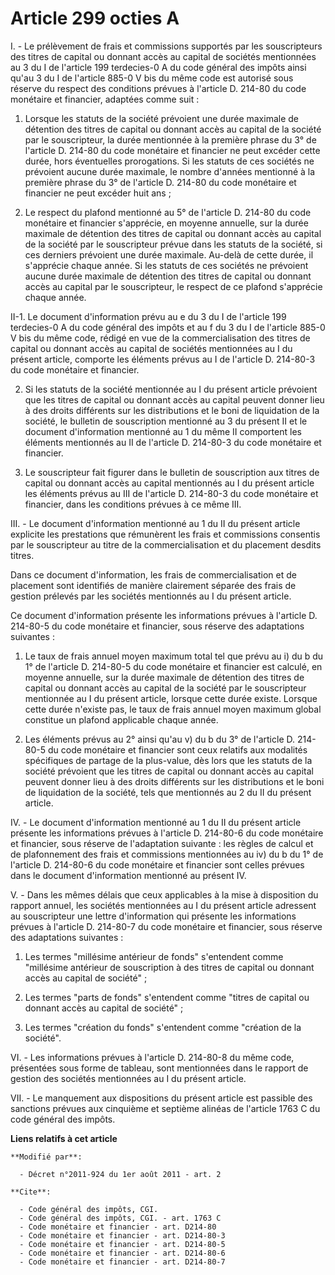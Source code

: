 # Article 299 octies A

I. - Le prélèvement de frais et commissions supportés par les souscripteurs des titres de capital ou donnant accès au capital
de sociétés mentionnées au 3 du I de l'article 199 terdecies-0 A du code général des impôts ainsi qu'au 3 du I de l'article
885-0 V bis du même code est autorisé sous réserve du respect des conditions prévues à l'article D. 214-80 du code monétaire
et financier, adaptées comme suit :

1. Lorsque les statuts de la société prévoient une durée maximale de détention des titres de capital ou donnant accès au
capital de la société par le souscripteur, la durée mentionnée à la première phrase du 3° de l'article D. 214-80 du code
monétaire et financier ne peut excéder cette durée, hors éventuelles prorogations. Si les statuts de ces sociétés ne
prévoient aucune durée maximale, le nombre d'années mentionné à la première phrase du 3° de l'article D. 214-80 du code
monétaire et financier ne peut excéder huit ans ;

2. Le respect du plafond mentionné au 5° de l'article D. 214-80 du code monétaire et financier s'apprécie, en moyenne
annuelle, sur la durée maximale de détention des titres de capital ou donnant accès au capital de la société par le
souscripteur prévue dans les statuts de la société, si ces derniers prévoient une durée maximale. Au-delà de cette durée, il
s'apprécie chaque année. Si les statuts de ces sociétés ne prévoient aucune durée maximale de détention des titres de capital
ou donnant accès au capital par le souscripteur, le respect de ce plafond s'apprécie chaque année.

II-1. Le document d'information prévu au e du 3 du I de l'article 199 terdecies-0 A du code général des impôts et au f du 3
du I de l'article 885-0 V bis du même code, rédigé en vue de la commercialisation des titres de capital ou donnant accès au
capital de sociétés mentionnées au I du présent article, comporte les éléments prévus au I de l'article D. 214-80-3 du code
monétaire et financier.

2. Si les statuts de la société mentionnée au I du présent article prévoient que les titres de capital ou donnant accès au
capital peuvent donner lieu à des droits différents sur les distributions et le boni de liquidation de la société, le
bulletin de souscription mentionné au 3 du présent II et le document d'information mentionné au 1 du même II comportent les
éléments mentionnés au II de l'article D. 214-80-3 du code monétaire et financier.

3. Le souscripteur fait figurer dans le bulletin de souscription aux titres de capital ou donnant accès au capital mentionnés
au I du présent article les éléments prévus au III de l'article D. 214-80-3 du code monétaire et financier, dans les
conditions prévues à ce même III.

III. - Le document d'information mentionné au 1 du II du présent article explicite les prestations que rémunèrent les frais
et commissions consentis par le souscripteur au titre de la commercialisation et du placement desdits titres.

Dans ce document d'information, les frais de commercialisation et de placement sont identifiés de manière clairement séparée
des frais de gestion prélevés par les sociétés mentionnés au I du présent article.

Ce document d'information présente les informations prévues à l'article D. 214-80-5 du code monétaire et financier, sous
réserve des adaptations suivantes :

1. Le taux de frais annuel moyen maximum total tel que prévu au i) du b du 1° de l'article D. 214-80-5 du code monétaire et
financier est calculé, en moyenne annuelle, sur la durée maximale de détention des titres de capital ou donnant accès au
capital de la société par le souscripteur mentionnée au I du présent article, lorsque cette durée existe. Lorsque cette durée
n'existe pas, le taux de frais annuel moyen maximum global constitue un plafond applicable chaque année.

2. Les éléments prévus au 2° ainsi qu'au v) du b du 3° de l'article D. 214-80-5 du code monétaire et financier sont ceux
relatifs aux modalités spécifiques de partage de la plus-value, dès lors que les statuts de la société prévoient que les
titres de capital ou donnant accès au capital peuvent donner lieu à des droits différents sur les distributions et le boni de
liquidation de la société, tels que mentionnés au 2 du II du présent article.

IV. - Le document d'information mentionné au 1 du II du présent article présente les informations prévues à l'article D.
214-80-6 du code monétaire et financier, sous réserve de l'adaptation suivante : les règles de calcul et de plafonnement des
frais et commissions mentionnées au iv) du b du 1° de l'article D. 214-80-6 du code monétaire et financier sont celles
prévues dans le document d'information mentionné au présent IV.

V. - Dans les mêmes délais que ceux applicables à la mise à disposition du rapport annuel, les sociétés mentionnées au I du
présent article adressent au souscripteur une lettre d'information qui présente les informations prévues à l'article D.
214-80-7 du code monétaire et financier, sous réserve des adaptations suivantes :

1. Les termes "millésime antérieur de fonds" s'entendent comme "millésime antérieur de souscription à des titres de capital
ou donnant accès au capital de société" ;

2. Les termes "parts de fonds" s'entendent comme "titres de capital ou donnant accès au capital de société" ;

3. Les termes "création du fonds" s'entendent comme "création de la société".

VI. - Les informations prévues à l'article D. 214-80-8 du même code, présentées sous forme de tableau, sont mentionnées dans
le rapport de gestion des sociétés mentionnées au I du présent article.

VII. - Le manquement aux dispositions du présent article est passible des sanctions prévues aux cinquième et septième alinéas
de l'article 1763 C du code général des impôts.

**Liens relatifs à cet article**

	**Modifié par**:

	  - Décret n°2011-924 du 1er août 2011 - art. 2

	**Cite**:

	  - Code général des impôts, CGI.
	  - Code général des impôts, CGI. - art. 1763 C
	  - Code monétaire et financier - art. D214-80
	  - Code monétaire et financier - art. D214-80-3
	  - Code monétaire et financier - art. D214-80-5
	  - Code monétaire et financier - art. D214-80-6
	  - Code monétaire et financier - art. D214-80-7
